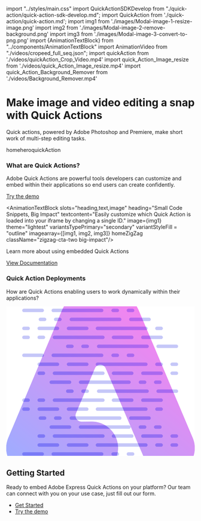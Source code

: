 import "../styles/main.css"
import QuickActionSDKDevelop from "./quick-action/quick-action-sdk-develop.md";
import QuickAction from './quick-action/quick-action.md';
import img1 from './images/Modal-image-1-resize-image.png'
import img2 from './images/Modal-image-2-remove-background.png'
import img3 from './images/Modal-image-3-convert-to-png.png'
import {AnimationTextBlock} from "../components/AnimationTextBlock"
import AnimationVideo from "./videos/cropeed_full_seq.json";
import quickAction from './videos/quickAction_Crop_Video.mp4'
import quick_Action_Image_resize from './videos/quick_Action_Image_resize.mp4'
import quick_Action_Background_Remover from './videos/Background_Remover.mp4'


<Hero slots="heading, text, assetsImg" variant="fullwidth" videoSrcUrl={quickAction}    className="quick-action-hero-block  Hero-Banner" isQuickAction/>

# Make image and video editing a snap with Quick Actions

Quick actions, powered by Adobe Photoshop and Premiere, make short work of multi-step editing tasks.

homeheroquickAction

<AnnouncementBlock slots="heading, text, button" className="announcement-embed-editor quick-action"/>

### What are Quick Actions?

Adobe Quick Actions are powerful tools developers can customize and embed within their applications so end users can create confidently.

[Try the demo](https://adobe.io)

<WrapperComponent slots="content" theme="lightest" className="editing-content" />

<QuickAction/>

<AnimationTextBlock slots="heading,text,image" heading="Small Code Snippets, Big Impact" textcontent="Easily customize which Quick Action is loaded into your iframe by changing a single ID." image={img1} theme="lightest"  variantsTypePrimary="secondary" variantStyleFill = "outline" imagearray={[img1, img2, img3]}  homeZigZag className="zigzag-cta-two big-impact"/>

<AnimationTextBlock slots="heading,text" heading="Resize Image" theme="lightest" headerElementType="h2" textcontent="Make resizing images easy thanks to a wide array of standard and custom social media post image sizes to choose from." variantsTypePrimary='secondary' videoSrcUrl={quick_Action_Image_resize} variantStyleFill = "outline" homeZigZag className="streamline_ability"/>


<AnimationTextBlock slots="heading,text" heading="Remove Background"  theme="lightest" headerElementType="h2" textcontent="Powered by Adobe Photoshop, enable users to remove backgrounds and create dynamic images in one simple click."  variantsTypePrimary='secondary' variantStyleFill = "outline" videoSrcUrl={quick_Action_Background_Remover} isVideoReversed  homeZigZag className=" zigzag-cta-two streamline_ability "/>

<AnnouncementBlock slots="text, button" theme="lightest" className="announcement-embed-editor quick-action learn-more-action"/>

Learn more about using embedded Quick Actions

[View Documentation](https://adobe.io)

<TextBlock slots="heading,text" theme="light" headerElementType="h2" variantsTypePrimary='secondary' variantStyleFill = "outline" homeZigZag className="streamline_ability customer-experience"/>

### Quick Action Deployments

How are Quick Actions enabling users to work dynamically within their applications?

<WrapperComponent slots="content" repeat="1" theme="light" className="acrobat letter breakout QuickActionSDKDevelop "/>

<QuickActionSDKDevelop/>

<SummaryBlock slots=" image , heading, text, buttons" className="getting-started quick-action-getting" />

![Getting Started](./images/Summary-Block-image.svg)

## Getting Started

Ready to embed Adobe Express Quick Actions on your platform? Our team can connect with you on your use case, just fill out our form. 

- [Get Started](https://adobe.io)
- [Try the demo](https://adobe.io)